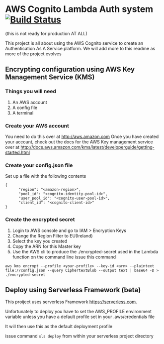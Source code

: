 # AWS Cognito Lambda Auth system [![Build Status](https://travis-ci.org/digitalXlabs/aaas.svg?branch=master)](https://travis-ci.org/digitalXlabs/aaas)

(this is not ready for production AT ALL)

This project is all about using the AWS Cognito service to create an Authentication As A Service platform.
We will add more to this readme as more of the project evolves

## Encrypting configuration using AWS Key Management Service (KMS)

### Things you will need

1. An AWS account
2. A config file
3. A terminal

### Create your AWS account

You need to do this over at http://aws.amazon.com
Once you have created your account, check out the docs for the AWS Key management service over at http://docs.aws.amazon.com/kms/latest/developerguide/getting-started.html

### Create your config.json file
Set up a file with the following contents
```
{
      "region": "<amazon-region>",
      "pool_id": "<cognito-identity-pool-id>",
      "user_pool_id": "<cognito-user-pool-id>",
      "client_id": "<cognito-client-id>"
}
```



### Create the encrypted secret

1. Login to AWS console and go to IAM > Encryption Keys
2. Change the Region Filter to EU(Ireland)
3. Select the key you created
4. Copy the ARN for this Master key
5. Use the AWS cli to produce the ./encrypted-secret used in the Lambda function on the command line issue this command
```
aws kms encrypt --profile <your-profile> --key-id <arn> --plaintext file://config.json --query CiphertextBlob --output text | base64 -D > ./encrypted-secret
```



## Deploy using Serverless Framework (beta)

This proiject uses serverless Framework https://serverless.com.

Unfortunately to deploy you have to set the AWS_PROFILE environment variable unless you have a default profile set in your .aws/credentials file

It will then use this as the default deployment profile

issue command `sls deploy` from within your serverless project directory
